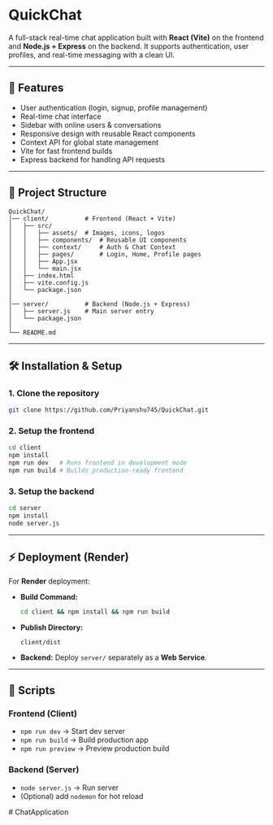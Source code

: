 # QuickChat

A full-stack real-time chat application built with **React (Vite)** on the frontend and **Node.js + Express** on the backend.
It supports authentication, user profiles, and real-time messaging with a clean UI.

---

## 🚀 Features

* User authentication (login, signup, profile management)
* Real-time chat interface
* Sidebar with online users & conversations
* Responsive design with reusable React components
* Context API for global state management
* Vite for fast frontend builds
* Express backend for handling API requests

---

## 📂 Project Structure

```
QuickChat/
│── client/          # Frontend (React + Vite)
│   ├── src/
│   │   ├── assets/  # Images, icons, logos
│   │   ├── components/  # Reusable UI components
│   │   ├── context/     # Auth & Chat Context
│   │   ├── pages/       # Login, Home, Profile pages
│   │   ├── App.jsx
│   │   └── main.jsx
│   ├── index.html
│   ├── vite.config.js
│   └── package.json
│
│── server/          # Backend (Node.js + Express)
│   ├── server.js    # Main server entry
│   └── package.json
│
└── README.md
```

---

## 🛠️ Installation & Setup

### 1. Clone the repository

```bash
git clone https://github.com/Priyanshu745/QuickChat.git

```

### 2. Setup the frontend

```bash
cd client
npm install
npm run dev   # Runs frontend in development mode
npm run build # Builds production-ready frontend
```

### 3. Setup the backend

```bash
cd server
npm install
node server.js
```

---

## ⚡ Deployment (Render)

For **Render** deployment:

* **Build Command:**

  ```bash
  cd client && npm install && npm run build
  ```

* **Publish Directory:**

  ```
  client/dist
  ```

* **Backend:** Deploy `server/` separately as a **Web Service**.

---

## 📜 Scripts

### Frontend (Client)

* `npm run dev` → Start dev server
* `npm run build` → Build production app
* `npm run preview` → Preview production build

### Backend (Server)

* `node server.js` → Run server
* (Optional) add `nodemon` for hot reload


#   C h a t A p p l i c a t i o n  
 